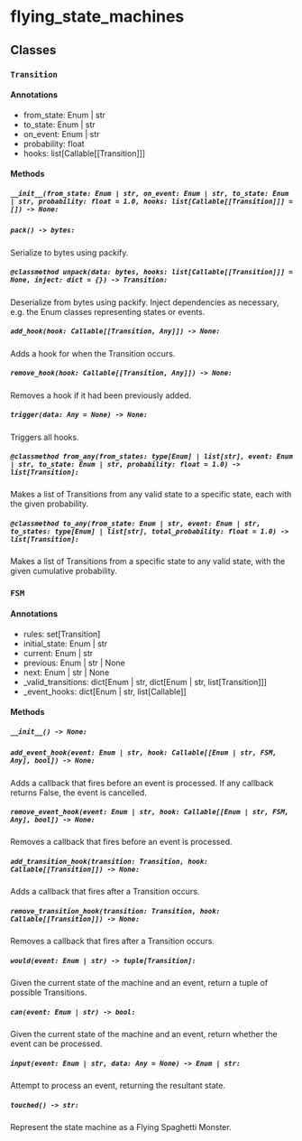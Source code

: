 # flying_state_machines

## Classes

### `Transition`

#### Annotations

- from_state: Enum | str
- to_state: Enum | str
- on_event: Enum | str
- probability: float
- hooks: list[Callable[[Transition]]]

#### Methods

##### `__init__(from_state: Enum | str, on_event: Enum | str, to_state: Enum | str, probability: float = 1.0, hooks: list[Callable[[Transition]]] = []) -> None:`

##### `pack() -> bytes:`

Serialize to bytes using packify.

##### `@classmethod unpack(data: bytes, hooks: list[Callable[[Transition]]] = None, inject: dict = {}) -> Transition:`

Deserialize from bytes using packify. Inject dependencies as necessary, e.g. the
Enum classes representing states or events.

##### `add_hook(hook: Callable[[Transition, Any]]) -> None:`

Adds a hook for when the Transition occurs.

##### `remove_hook(hook: Callable[[Transition, Any]]) -> None:`

Removes a hook if it had been previously added.

##### `trigger(data: Any = None) -> None:`

Triggers all hooks.

##### `@classmethod from_any(from_states: type[Enum] | list[str], event: Enum | str, to_state: Enum | str, probability: float = 1.0) -> list[Transition]:`

Makes a list of Transitions from any valid state to a specific state, each with
the given probability.

##### `@classmethod to_any(from_state: Enum | str, event: Enum | str, to_states: type[Enum] | list[str], total_probability: float = 1.0) -> list[Transition]:`

Makes a list of Transitions from a specific state to any valid state, with the
given cumulative probability.

### `FSM`

#### Annotations

- rules: set[Transition]
- initial_state: Enum | str
- current: Enum | str
- previous: Enum | str | None
- next: Enum | str | None
- _valid_transitions: dict[Enum | str, dict[Enum | str, list[Transition]]]
- _event_hooks: dict[Enum | str, list[Callable]]

#### Methods

##### `__init__() -> None:`

##### `add_event_hook(event: Enum | str, hook: Callable[[Enum | str, FSM, Any], bool]) -> None:`

Adds a callback that fires before an event is processed. If any callback returns
False, the event is cancelled.

##### `remove_event_hook(event: Enum | str, hook: Callable[[Enum | str, FSM, Any], bool]) -> None:`

Removes a callback that fires before an event is processed.

##### `add_transition_hook(transition: Transition, hook: Callable[[Transition]]) -> None:`

Adds a callback that fires after a Transition occurs.

##### `remove_transition_hook(transition: Transition, hook: Callable[[Transition]]) -> None:`

Removes a callback that fires after a Transition occurs.

##### `would(event: Enum | str) -> tuple[Transition]:`

Given the current state of the machine and an event, return a tuple of possible
Transitions.

##### `can(event: Enum | str) -> bool:`

Given the current state of the machine and an event, return whether the event
can be processed.

##### `input(event: Enum | str, data: Any = None) -> Enum | str:`

Attempt to process an event, returning the resultant state.

##### `touched() -> str:`

Represent the state machine as a Flying Spaghetti Monster.


